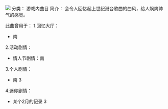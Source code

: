 ![](//static.kivo.wiki/images/music/cover/Mf6z0CFtr8ftat6Ta9P52q0JXEXxcihy.png)
分类： 游戏内曲目
简介：
会令人回忆起上世纪港台歌曲的曲风，给人飒爽帅气的感觉。

此曲曾用于：
1.回忆大厅：
 - 南

2.活动剧情：
 - 情人节剧情：南

3.个人剧情：
 - 南 3

4.迷你剧情：
 - 某个2月的记录 3

